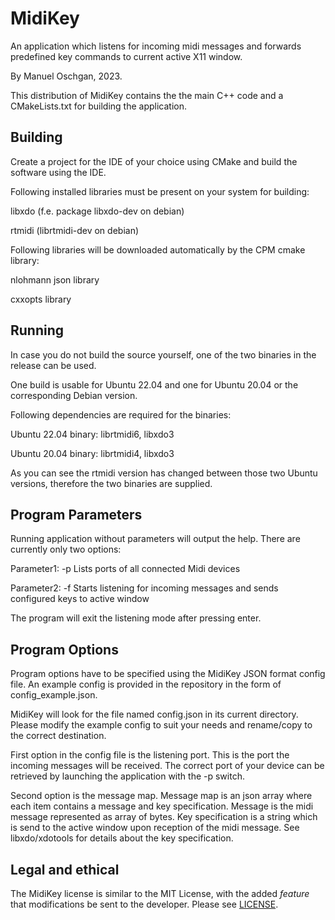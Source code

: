 # MidiKey

An application which listens for incoming midi messages and forwards predefined key commands to current active X11 window.

By Manuel Oschgan, 2023.

This distribution of MidiKey contains the the main C++ code and a CMakeLists.txt for building the application.

## Building

Create a project for the IDE of your choice using CMake and build the software using the IDE.

Following installed libraries must be present on your system for building:

libxdo (f.e. package libxdo-dev on debian)

rtmidi (librtmidi-dev on debian)

Following libraries will be downloaded automatically by the CPM cmake library:

nlohmann json library

cxxopts library

## Running

In case you do not build the source yourself, one of the two binaries in the release can be used.

One build is usable for Ubuntu 22.04 and one for Ubuntu 20.04 or the corresponding Debian version.

Following dependencies are required for the binaries:

Ubuntu 22.04 binary: librtmidi6, libxdo3

Ubuntu 20.04 binary: librtmidi4, libxdo3

As you can see the rtmidi version has changed between those two Ubuntu versions, therefore the two binaries are supplied.

## Program Parameters

Running application without parameters will output the help.
There are currently only two options:

Parameter1: -p Lists ports of all connected Midi devices

Parameter2: -f Starts listening for incoming messages and sends configured keys to active window

The program will exit the listening mode after pressing enter.

## Program Options

Program options have to be specified using the MidiKey JSON format config file. An example config is provided in the repository
in the form of config_example.json.

MidiKey will look for the file named config.json in its current directory. Please modify the example config to suit your needs
and rename/copy to the correct destination.

First option in the config file is the listening port. This is the port the incoming messages will be received. The correct port of your
device can be retrieved by launching the application with the -p switch.

Second option is the message map. Message map is an json array where each item contains a message and key specification.
Message is the midi message represented as array of bytes. Key specification is a string which is send to the active window
upon reception of the midi message. See libxdo/xdotools for details about the key specification.

## Legal and ethical

The MidiKey license is similar to the MIT License, with the added *feature* that modifications be sent to the developer.  Please see [LICENSE](LICENSE).
